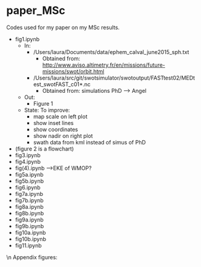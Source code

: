 # paper_MSc

Codes used for my paper on my MSc results.

- fig1.ipynb
	- In:
		* /Users/laura/Documents/data/ephem_calval_june2015_sph.txt 
			* Obtained from: http://www.aviso.altimetry.fr/en/missions/future-missions/swot/orbit.html
		* /Users/laura/src/git/swotsimulator/swotoutput/FASTtest02/MEDtest_swotFAST_c01*.nc
			* Obtained from: simulations PhD —> Angel
	- Out: 
		* Figure 1
	- State: To improve:
		* map scale on left plot
  		* show inset lines
		* show coordinates
		* show nadir on right plot
		* swath data from kml instead of simus of PhD
- (figure 2 is a flowchart)
- fig3.ipynb
- fig4.ipynb
- fig(4).ipynb —>EKE of WMOP?
- fig5a.ipynb
- fig5b.ipynb
- fig6.ipynb
- fig7a.ipynb
- fig7b.ipynb
- fig8a.ipynb
- fig8b.ipynb
- fig9a.ipynb
- fig9b.ipynb
- fig10a.ipynb
- fig10b.ipynb
- fig11.ipynb


\n
Appendix figures:
